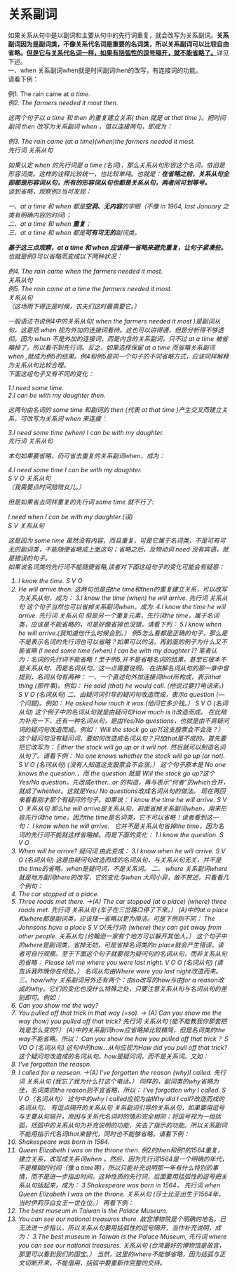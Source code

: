 # 关系副词

如果关系从句中是以副词和主要从句中的先行词重复，就会改写为关系副词。<b>关系副词因为是副词类，不像关系代名词是重要的名词类，所以关系副词可以比较自由省略。<u>但是它与关系代名词一样，如果有括弧性的逗号隔开，就不能省略了。</u></b>详见下述。  
一、when
关系副词when就是时间副词then的改写，有连接词的功能。  
请看下例：  
>  
例1. The rain came at <em>a time.  
例2. The farmers needed it most <em>then</em>.  

这两个句子以 a time 和 then 的重复建立关系( then 就是 at that time )。把时间副词 then 改写为关系副词 when ，借以连接两句，即成为：  
>  
例3. The rain came (at a time)(when)the farmers needed it most.  
先行词 关系从句  

如果认定 when 的先行词是 a time (名词)，那么关系从句形容这个名词，依旧是形容词类。这样的诠释比较统一，也比较单纯。也就是：<b>在省略之前，关系从句全部都是形容词从句，所有的形容词从句也都是关系从句，两者间可划等号。</b>  
谈到省略，观察例3当可发现：  

一、<em>at a time 和 <em>when</em> 都是**空洞、无内容**的字眼（不像 in 1964, last January
之类有明确内容的时间)；  
二、<em>at a time</em> 和 <em>when</em> **重复**；  
三、<em>at a time</em> 和 <em>when</em> 都是**可有可无的**副词类。  

<b>基于这三点观察，<em>at a time</em> 和 <em>when</em> 应该择一省略来避免重复，让句子紧凑些。</b>也就是例3可以省略而变成以下两种状况：  
>  
例4. The rain came when the farmers needed it most.  
关系从句  
例5. The rain came at a time the farmers needed it most.  
关系从句  
（这场雨下得正是时候，农夫们这时最需要它。）  

一般语法书说例4中的关系从句( when the farmers needed it most )是副词从句，这是把 when 视为外加的连接词看待。这也可以讲得通，但是分析得不够透彻。因为 when 不是外加的连接词，而是内含的关系副词，只不过 at a time 被省略掉了，所以看不到先行词。反之，如果选择保留 at a time 而省略关系副词 when ,就成为例5的结果。例4和例5是同一个句子的不同省略方式，应该同样解释为关系从句比较合理。  
下面这组句子又有不同的变化：  

1.I need some time.  
2.I can be with my daughter then.  

这两句由名词的 some time 和副词的 then  (代表 at that time )产生交叉而建立关系，可改写为关系词 when 来连接：  

3.I need some time (when) I can be with my daughter.  
先行词 关系从句  

本句如果要省略，仍可省去重复的关系副词when，成为：  

4.I need some time I can be with my daughter.  
S V O 关系从句  
（我需要点时间陪陪女儿。）  

但是如果省去同样重复的先行词 some time 就不行了:  

I need when I can be with my daughter.(误)  
S V 关系从句  

这是因为 some time 虽然没有内容，而且重复，可是它属于名词类，不是可有可无的副词类，不能随便省略成上面这句；省略之后，及物动词 need 没有宾语，就是错误的句子。  
如果说名词类的先行词不能随便省略,读者对下面这组句子的变化可能会有疑惑：  
1. I know the time.
S V O
2. He will arrive then.
这两句也是由the time和then的重复建立关系，可以改写为关系从句，成为：
3.I know the time (when) he will arrive.
先行词 关系从句
这个句子当然也可以省掉关系副词when，成为:
4.I know the time he will arrive.
先行词 关系从句
但是另一个重复元素，先行词the time，属于名词类，应该是不能省略的，可是好像省掉也没错。请看下列：
5.I know when he will arrive.(我知道他什么时候会到。）
例5怎么看都是正确的句子，那么是不是表示名词的先行词也可以省略？如果可以的话，再前面的例子为什么又不能省略 (I need some time (when) I can be with my daughter )?
笔者认为：名词的先行词不能省略！至于例5,并不是省略名词的结果，甚至它根本不是关系从句，而是名词从句。这一点需要说明。
在讲解名词从句的那一章中曾提到，名词从句有两种：
一、一个直述句外加连接词that所构成，表示that thing (那件事)。例如：
He said (that) he would call. (他说过要打电话来。)
S V O (名词从句)
二、由疑问词引导的疑问句改造而成，表示a question (—个问题)。例如：
He asked how much it was.(他问它多少钱。）
S V O (名词从句)
这个例子中的名词从句就是由疑问句How much is it改造而成。
在此稍为补充一下，还有一种名词从句，是由Yes/No questions，也就是由不具疑问词的疑问句改造而成。例如：
Will the stock go up?(这支股票会不会涨？）
这个疑问句没有疑问词，要如何改造成名词从句？只加that是不成的。首先要把它改写为：
Either the stock will go up or it will not.
然后就可以制造名词从句了。请看下例：
No one knows whether the stock will go up (or not).
S V O (名词从句)
(没有人知道这支股票会不会涨。）
这个句子原本是 No one knows the question.，而 the question 就是 Will the stock go up?这个 Yes/No question。先改成either...or 的构造，再与表示“何者”的which合并，就成了whether。这就是Yes/ No questions改成名词从句的做法。
现在再回来看看刚才那个有疑问的句子。如果说：
I know the time he will arrive.
S V O 关系从句
那么he will arrive是关系从句，前面省掉关系副词when，用来形容先行词the time。因为the time是名词类，它不可以省略！读者看到这一句：
I know when he will arrive.
 
它并不是关系从句省掉the time，因为名词的先行词不能就这样省略掉。而是下面的变化：
1.I know the question.
S V O
2. When will he arrive?
疑问词
由此变成：
3.I know when he will arrive.
S V O (名词从句)
这是由疑问句改造而成的名词从句，与关系从句无关，并不是 the time的省略。when是疑问词，不是关系词。
二、 where
关系副词where就是地方副词there的改写，它的变化与when 大同小异，故不赘述，只看看几个例句：
1. The car stopped at a place.
2. Three roads met there.
→(A) The car stopped (at a place) (where) three roads met.
先行词 关系从句
(车子在三岔路口停了下来。）
(A)中的at a place和where都是副词类，应该择一省略以更为简洁。可是下例则不同：
The Johnsons have a place
S V O(先行词)
(where) they can get away from other people.
关系从句
(约翰逊一家有个地方可以躲开其他人。）
这个句子中的where是副词类，省掉无妨，可是省掉名词类的a place就会产生错误，读者可自行观察。至于下面这个句子就要视为疑问句的名词从句，而非关系从句的省略：
Please tell me where you were last night.
V O O (名词从句)
(请告诉我昨晚你在何处。）
名词从句由Where were you last night改造而来。
三、how/why
关系副词另外还有两个：由so改写的how与由for a reason改成的why。它们的变化也没什么特殊之处，只要注意关系从句与名词从句的差别即可。例如：
1. Can you show me the way?
2. You pulled off that trick in that way (=so).
→ (A) Can you show me the way (how) you pulled off that trick?
先行词 关系从句
(能不能教我你那套把戏是怎么变的?）
(A)中的关系副词how应省略掉比较精简，但是名词类的the way不能省略。所以：
Can you show me how you pulled off that trick？
S VO O (名词从句)
这句中的how…从句应视为How did you pull off that trick?这个疑问句改造成的名词从句。how是疑问词，而不是关系词。又如：
1. I've forgotten the reason.
2. I called for a reaseon.
→(A) I've forgotten the reason (why)I called.
先行词 关系从句
(我忘了我为什么打这个电话。）
同样的，副词类的why省略为佳，名词类的the reason则不宜省略，所以：
I’ve forgotten why I called.
S V O（名词从句）
这句中的why I called应视为由Why did I call?改造而成的名词从句。
有逗点隔开的关系从句
关系副词引导的关系从句，如果要用逗号与主要从句隔开，原因与关系代名词时的情形完全相同：将逗号视为一组括弧，括弧中的关系从句为补充说明的功能，失去了指示的功能。所以关系副词不能用指示代名词that来替代，同时也不能够省略。请看下例：
1. Shakespeare was born in 1564.
2. Queen Elizabeth I was on the throne then.
例2的then和例1的1564重复，建立关系，改写成关系词when 。然后，因为先行词1564是一个明确的年代，不是模糊的时间（像 a time等)，所以只能补充说明那一年有什么特别的事情，而不是进一步指出时间。这种性质的先行词，后面要用括弧性的逗号把关系从句括起来，成为：
3.Shakespeare was born in 1564，
先行词
when Queen Elizabeth I was on the throne.
关系从句
(莎士比亚出生于1564年，当时伊莉莎白女王一世在位。）
再看下例：
1. The best museum in Taiwan is the Palace Museum.
2. You can see our national treasures there.
故宫博物院是个明确的地名，已无法进一步指认，所以关系从句要用括弧性的逗号隔开，当作补充说明，成为：
3.The best museum in Taiwan is the Palace Museum,
先行词
where you can see our national treasures.
关系从句
(台湾最好的博物馆是故宮，那里可以看到我们的国宝。）
当然，这里的where不能够省略，因为括弧与正文切断开来，不能借用，括弧中要重新作完整的交待。